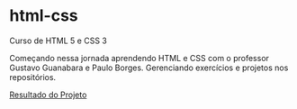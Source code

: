 # html-css
 Curso de HTML 5 e CSS 3

Começando nessa jornada aprendendo HTML e CSS com o professor Gustavo Guanabara e Paulo Borges. Gerenciando exercícios e projetos nos repositórios.

<a href="https://rafatrujillo.github.io/html-css/desafios/d010/vendovideo.html">Resultado do Projeto</a>
